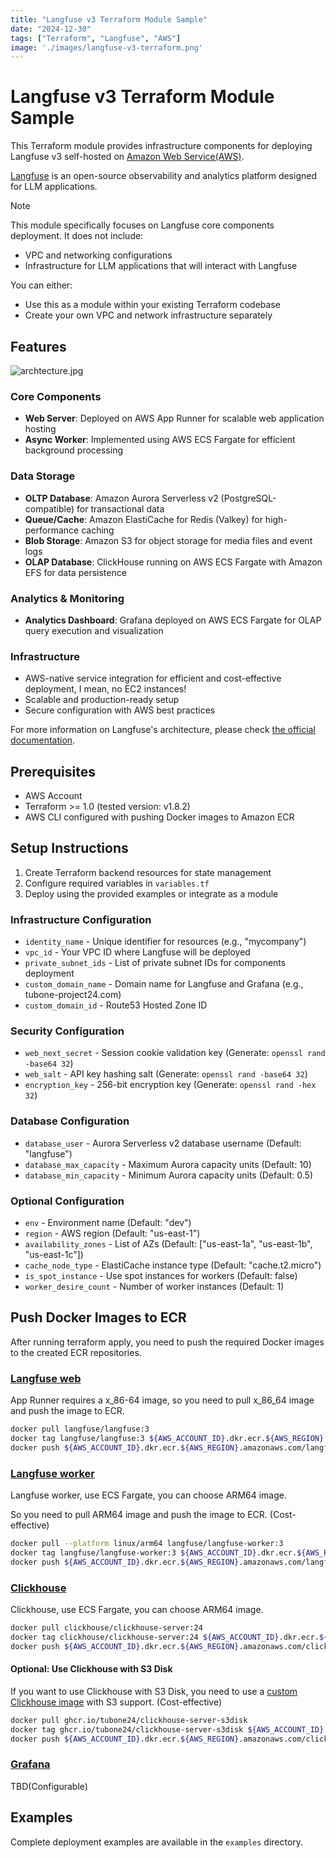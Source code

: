 ```yaml
---
title: "Langfuse v3 Terraform Module Sample"
date: "2024-12-30"
tags: ["Terraform", "Langfuse", "AWS"]
image: './images/langfuse-v3-terraform.png'
---
```

# Langfuse v3 Terraform Module Sample

This Terraform module provides infrastructure components for deploying Langfuse v3 self-hosted on [Amazon Web Service(AWS)](https://aws.amazon.com/).

[Langfuse](https://langfuse.com/) is an open-source observability and analytics platform designed for LLM applications.

> [!NOTE]
> This module specifically focuses on Langfuse core components deployment. It does not include:
>  - VPC and networking configurations
>  - Infrastructure for LLM applications that will interact with Langfuse
>
> You can either:
>  - Use this as a module within your existing Terraform codebase
>  - Create your own VPC and network infrastructure separately

## Features

![archtecture.jpg](docs/images/archtecture.jpg)

### Core Components
- **Web Server**: Deployed on AWS App Runner for scalable web application hosting
- **Async Worker**: Implemented using AWS ECS Fargate for efficient background processing

### Data Storage
- **OLTP Database**: Amazon Aurora Serverless v2 (PostgreSQL-compatible) for transactional data
- **Queue/Cache**: Amazon ElastiCache for Redis (Valkey) for high-performance caching
- **Blob Storage**: Amazon S3 for object storage for media files and event logs
- **OLAP Database**: ClickHouse running on AWS ECS Fargate with Amazon EFS for data persistence

### Analytics & Monitoring
- **Analytics Dashboard**: Grafana deployed on AWS ECS Fargate for OLAP query execution and visualization

### Infrastructure
- AWS-native service integration for efficient and cost-effective deployment, I mean, no EC2 instances!
- Scalable and production-ready setup
- Secure configuration with AWS best practices

For more information on Langfuse's architecture, please check [the official documentation](https://langfuse.com/self-hosting#architecture-overview).

## Prerequisites

- AWS Account
- Terraform >= 1.0 (tested version: v1.8.2)
- AWS CLI configured with pushing Docker images to Amazon ECR

## Setup Instructions

1. Create Terraform backend resources for state management
2. Configure required variables in `variables.tf`
3. Deploy using the provided examples or integrate as a module

### Infrastructure Configuration
- `identity_name` - Unique identifier for resources (e.g., "mycompany")
- `vpc_id` - Your VPC ID where Langfuse will be deployed
- `private_subnet_ids` - List of private subnet IDs for components deployment
- `custom_domain_name` - Domain name for Langfuse and Grafana (e.g., tubone-project24.com)
- `custom_domain_id` - Route53 Hosted Zone ID

### Security Configuration
- `web_next_secret` - Session cookie validation key (Generate: `openssl rand -base64 32`)
- `web_salt` - API key hashing salt (Generate: `openssl rand -base64 32`)
- `encryption_key` - 256-bit encryption key (Generate: `openssl rand -hex 32`)

### Database Configuration
- `database_user` - Aurora Serverless v2 database username (Default: "langfuse")
- `database_max_capacity` - Maximum Aurora capacity units (Default: 10)
- `database_min_capacity` - Minimum Aurora capacity units (Default: 0.5)

### Optional Configuration
- `env` - Environment name (Default: "dev")
- `region` - AWS region (Default: "us-east-1")
- `availability_zones` - List of AZs (Default: ["us-east-1a", "us-east-1b", "us-east-1c"])
- `cache_node_type` - ElastiCache instance type (Default: "cache.t2.micro")
- `is_spot_instance` - Use spot instances for workers (Default: false)
- `worker_desire_count` - Number of worker instances (Default: 1)

## Push Docker Images to ECR
After running terraform apply, you need to push the required Docker images to the created ECR repositories.

### [Langfuse web](https://github.com/langfuse/langfuse/pkgs/container/langfuse)

App Runner requires a x_86-64 image, so you need to pull x_86_64 image and push the image to ECR.

```bash
docker pull langfuse/langfuse:3
docker tag langfuse/langfuse:3 ${AWS_ACCOUNT_ID}.dkr.ecr.${AWS_REGION}.amazonaws.com/langfuse
docker push ${AWS_ACCOUNT_ID}.dkr.ecr.${AWS_REGION}.amazonaws.com/langfuse
```

### [Langfuse worker](https://github.com/langfuse/langfuse/pkgs/container/langfuse-worker)
Langfuse worker, use ECS Fargate, you can choose ARM64 image.

So you need to pull ARM64 image and push the image to ECR. (Cost-effective)

```bash
docker pull --platform linux/arm64 langfuse/langfuse-worker:3
docker tag langfuse/langfuse-worker:3 ${AWS_ACCOUNT_ID}.dkr.ecr.${AWS_REGION}.amazonaws.com/langfuse-worker
docker push ${AWS_ACCOUNT_ID}.dkr.ecr.${AWS_REGION}.amazonaws.com/langfuse-worker
```

### [Clickhouse](https://hub.docker.com/_/clickhouse)

Clickhouse, use ECS Fargate, you can choose ARM64 image.

```bash
docker pull clickhouse/clickhouse-server:24
docker tag clickhouse/clickhouse-server:24 ${AWS_ACCOUNT_ID}.dkr.ecr.${AWS_REGION}.amazonaws.com/clickhouse
docker push ${AWS_ACCOUNT_ID}.dkr.ecr.${AWS_REGION}.amazonaws.com/clickhouse
```

#### Optional: Use Clickhouse with S3 Disk

If you want to use Clickhouse with S3 Disk, you need to use a [custom Clickhouse image](https://github.com/tubone24/clickhouse-server-s3disk) with S3 support. (Cost-effective)

```bash
docker pull ghcr.io/tubone24/clickhouse-server-s3disk
docker tag ghcr.io/tubone24/clickhouse-server-s3disk ${AWS_ACCOUNT_ID}.dkr.ecr.${AWS_REGION}.amazonaws.com/clickhouse
docker push ${AWS_ACCOUNT_ID}.dkr.ecr.${AWS_REGION}.amazonaws.com/clickhouse
```

### [Grafana](https://hub.docker.com/r/grafana/grafana)

TBD(Configurable)

## Examples

Complete deployment examples are available in the `examples` directory.